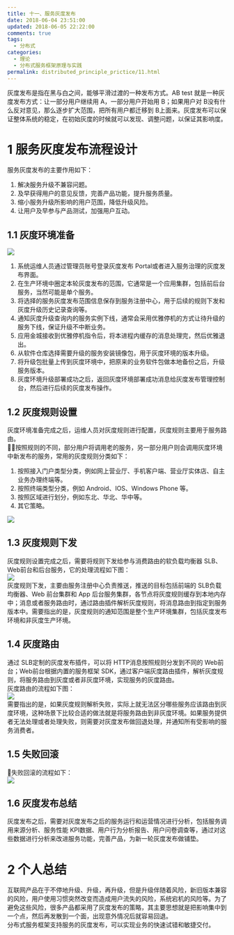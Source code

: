 ```yaml
---
title: 十一、服务灰度发布
date: 2018-06-04 23:51:00
updated: 2018-06-05 22:22:00
comments: true
tags:
  - 分布式
categories: 
  - 理论
  - 分布式服务框架原理与实践
permalink: distributed_principle_prictice/11.html    
---
```


灰度发布是指在黑与白之间，能够平滑过渡的一种发布方式。AB test 就是一种灰度发布方式：让一部分用户继续用 A，一部分用户开始用 B；如果用户对 B没有什么反对意见，那么逐步扩大范围，把所有用户都迁移到 B上面来。灰度发布可以保证整体系统的稳定，在初始灰度的时候就可以发现、调整问题，以保证其影响度。

# 1 服务灰度发布流程设计

服务灰度发布的主要作用如下：  
1. 解决服务升级不兼容问题。
2. 及早获得用户的意见反馈，完善产品功能，提升服务质量。
3. 缩小服务升级所影响的用户范围，降低升级风险。
4. 让用户及早参与产品测试，加强用户互动。

## 1.1 灰度环境准备

![][1]  
1. 系统运维人员通过管理员账号登录灰度发布 Portal或者进入服务治理的灰度发布界面。
2. 在生产环境中圈定本轮灰度发布的范围，它通常是一个应用集群，包括前后台服务，当然可能是单个服务。
3. 将选择的服务灰度发布范围信息保存到服务注册中心，用于后续的规则下发和灰度升级历史记录查询等。
4. 通知灰度升级查询内的服务实例下线，通常会采用优雅停机的方式让待升级的服务下线，保证升级不中断业务。
5. 应用金城接收到优雅停机指令后，将本进程内缓存的消息处理完，然后优雅退出。
6. 从软件仓库选择需要升级的服务安装镜像包，用于灰度环境的版本升级。
7. 将升级包批量上传到灰度环境中，把原来的业务软件包做本地备份之后，升级服务版本。
8. 灰度环境升级部署成功之后，返回灰度环境部署成功消息给灰度发布管理控制台，然后进行后续的灰度发布操作。

## 1.2 灰度规则设置

灰度环境准备完成之后，运维人员对灰度规则进行配置，灰度规则主要用于服务路由。  
按照规则的不同，部分用户将调用老的服务，另一部分用户则会调用灰度环境中新发布的服务，常用的灰度规则分类如下：  
1. 按照接入门户类型分类，例如网上营业厅、手机客户端、营业厅实体店、自主业务办理终端等。
2. 按照终端类型分类，例如 Android、IOS、Windows Phone 等。
3. 按照区域进行划分，例如东北、华北、华中等。
4. 其它策略。

![][2]

## 1.3 灰度规则下发

灰度规则设置完成之后，需要将规则下发给参与消费路由的软负载均衡器 SLB、Web前台和后台服务，它的处理流程如下图：  
![][3]  
灰度规则下发，主要由服务注册中心负责推送，推送的目标包括前端的 SLB负载均衡器、Web 前台集群和 App 后台服务集群，各节点将灰度规则缓存到本地内存中；消息或者服务路由时，通过路由插件解析灰度规则，将消息路由到指定到服务版本中。需要指出的是，灰度规则的通知范围是整个生产环境集群，包括灰度发布环境和非灰度生产环境。

## 1.4 灰度路由

通过 SLB定制的灰度发布插件，可以将 HTTP消息按照规则分发到不同的 Web前台；Web前台根据内置的服务框架 SDK，通过客户端灰度路由插件，解析灰度规则，将服务路由到灰度或者非灰度环境，实现服务的灰度路由。  
灰度路由的流程如下图：  
![][4]  
需要指出的是，如果灰度规则解析失败，实际上就无法区分哪些服务应该路由到灰度环境，这种场景下比较合适的做法就是将服务路由到非灰度环境。如果服务提供者无法处理或者处理失败，则需要对灰度发布做回退处理，并通知所有受影响的服务消费者。

## 1.5 失败回滚

失败回滚的流程如下：  
![][5]

## 1.6 灰度发布总结

灰度发布之后，需要对灰度发布之后的服务运行和运营情况进行分析，包括服务调用来源分析、服务性能 KPI数据、用户行为分析报告、用户问卷调查等，通过对这些数据进行分析来改进服务功能，完善产品，为新一轮灰度发布做铺垫。

# 2 个人总结

互联网产品在于不停地升级、升级，再升级，但是升级伴随着风险，新旧版本兼容的风险，用户使用习惯突然改变而造成用户流失的风险，系统宕机的风险等。为了避免这些风险，很多产品都采用了灰度发布的策略，其主要思想就是把影响集中到一个点，然后再发散到一个面，出现意外情况后就容易回退。  
分布式服务框架支持服务的灰度发布，可以实现业务的快速试错和敏捷交付。

[1]:http://leran2deeplearnjavawebtech.oss-cn-beijing.aliyuncs.com/learn/distributed_principle_prictice/11_1.png
[2]:http://leran2deeplearnjavawebtech.oss-cn-beijing.aliyuncs.com/learn/distributed_principle_prictice/11_2.png
[3]:http://leran2deeplearnjavawebtech.oss-cn-beijing.aliyuncs.com/learn/distributed_principle_prictice/11_3.png
[4]:http://leran2deeplearnjavawebtech.oss-cn-beijing.aliyuncs.com/learn/distributed_principle_prictice/11_4.png
[5]:http://leran2deeplearnjavawebtech.oss-cn-beijing.aliyuncs.com/learn/distributed_principle_prictice/11_5.png